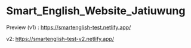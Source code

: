 # Smart_English_Website_Jatiuwung

Preview (v1) : https://smartenglish-test.netlify.app/

v2: https://smartenglish-test-v2.netlify.app/
